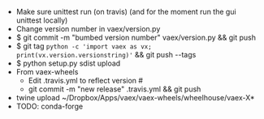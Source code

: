  * Make sure unittest run (on travis) (and for the moment run the gui unittest locally)
 * Change version number in vaex/version.py
 * $ git commit -m "bumbed version number" vaex/version.py && git push 
 * $ git tag `python -c 'import vaex as vx; print(vx.version.versionstring)'` && git push --tags
 * $ python setup.py sdist upload
 * From vaex-wheels
   * Edit .travis.yml to reflect version #
   * git commit -m "new release" .travis.yml && git push
 * twine upload ~/Dropbox/Apps/vaex/vaex-wheels/wheelhouse/vaex-X*
 * TODO: conda-forge
 
